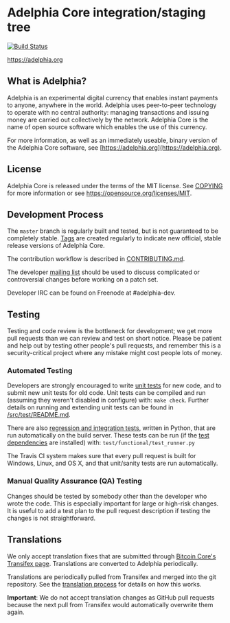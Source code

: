 Adelphia Core integration/staging tree
=====================================

[![Build Status](https://travis-ci.org/adelphia-project/adelphia.svg?branch=master)](https://travis-ci.org/adelphia-project/adelphia)

https://adelphia.org

What is Adelphia?
----------------

Adelphia is an experimental digital currency that enables instant payments to
anyone, anywhere in the world. Adelphia uses peer-to-peer technology to operate
with no central authority: managing transactions and issuing money are carried
out collectively by the network. Adelphia Core is the name of open source
software which enables the use of this currency.

For more information, as well as an immediately useable, binary version of
the Adelphia Core software, see [https://adelphia.org](https://adelphia.org).

License
-------

Adelphia Core is released under the terms of the MIT license. See [COPYING](COPYING) for more
information or see https://opensource.org/licenses/MIT.

Development Process
-------------------

The `master` branch is regularly built and tested, but is not guaranteed to be
completely stable. [Tags](https://github.com/adelphia-project/adelphia/tags) are created
regularly to indicate new official, stable release versions of Adelphia Core.

The contribution workflow is described in [CONTRIBUTING.md](CONTRIBUTING.md).

The developer [mailing list](https://groups.google.com/forum/#!forum/adelphia-dev)
should be used to discuss complicated or controversial changes before working
on a patch set.

Developer IRC can be found on Freenode at #adelphia-dev.

Testing
-------

Testing and code review is the bottleneck for development; we get more pull
requests than we can review and test on short notice. Please be patient and help out by testing
other people's pull requests, and remember this is a security-critical project where any mistake might cost people
lots of money.

### Automated Testing

Developers are strongly encouraged to write [unit tests](src/test/README.md) for new code, and to
submit new unit tests for old code. Unit tests can be compiled and run
(assuming they weren't disabled in configure) with: `make check`. Further details on running
and extending unit tests can be found in [/src/test/README.md](/src/test/README.md).

There are also [regression and integration tests](/test), written
in Python, that are run automatically on the build server.
These tests can be run (if the [test dependencies](/test) are installed) with: `test/functional/test_runner.py`

The Travis CI system makes sure that every pull request is built for Windows, Linux, and OS X, and that unit/sanity tests are run automatically.

### Manual Quality Assurance (QA) Testing

Changes should be tested by somebody other than the developer who wrote the
code. This is especially important for large or high-risk changes. It is useful
to add a test plan to the pull request description if testing the changes is
not straightforward.

Translations
------------

We only accept translation fixes that are submitted through [Bitcoin Core's Transifex page](https://www.transifex.com/projects/p/bitcoin/).
Translations are converted to Adelphia periodically.

Translations are periodically pulled from Transifex and merged into the git repository. See the
[translation process](doc/translation_process.md) for details on how this works.

**Important**: We do not accept translation changes as GitHub pull requests because the next
pull from Transifex would automatically overwrite them again.
